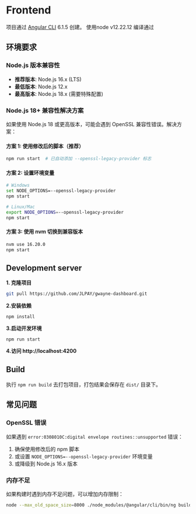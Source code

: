 # Frontend

项目通过 [Angular CLI](https://github.com/angular/angular-cli) 6.1.5 创建。
使用node v12.22.12 编译通过

## 环境要求

### Node.js 版本兼容性

- **推荐版本**: Node.js 16.x (LTS)
- **最低版本**: Node.js 12.x
- **最高版本**: Node.js 18.x (需要特殊配置)

### Node.js 18+ 兼容性解决方案

如果使用 Node.js 18 或更高版本，可能会遇到 OpenSSL 兼容性错误。解决方案：

#### 方案 1: 使用修改后的脚本（推荐）
```bash
npm run start  # 已自动添加 --openssl-legacy-provider 标志
```

#### 方案 2: 设置环境变量
```bash
# Windows
set NODE_OPTIONS=--openssl-legacy-provider
npm start

# Linux/Mac
export NODE_OPTIONS=--openssl-legacy-provider
npm start
```

#### 方案 3: 使用 nvm 切换到兼容版本
```bash
nvm use 16.20.0
npm start
```

## Development server
  **1. 克隆项目** 
  ``` bash
  git pull https://github.com/JLPAY/gwayne-dashboard.git
  ```

  **2.安装依赖**
  ```
  npm install
  ```

  **3.启动开发环境**
   ```
  npm run start
  ```
  **4.访问 http://localhost:4200**

## Build

执行 `npm run build` 去打包项目，打包结果会保存在 `dist/` 目录下。

## 常见问题

### OpenSSL 错误
如果遇到 `error:0308010C:digital envelope routines::unsupported` 错误：

1. 确保使用修改后的 npm 脚本
2. 或设置 `NODE_OPTIONS=--openssl-legacy-provider` 环境变量
3. 或降级到 Node.js 16.x 版本

### 内存不足
如果构建时遇到内存不足问题，可以增加内存限制：
```bash
node --max_old_space_size=8000 ./node_modules/@angular/cli/bin/ng build
```
